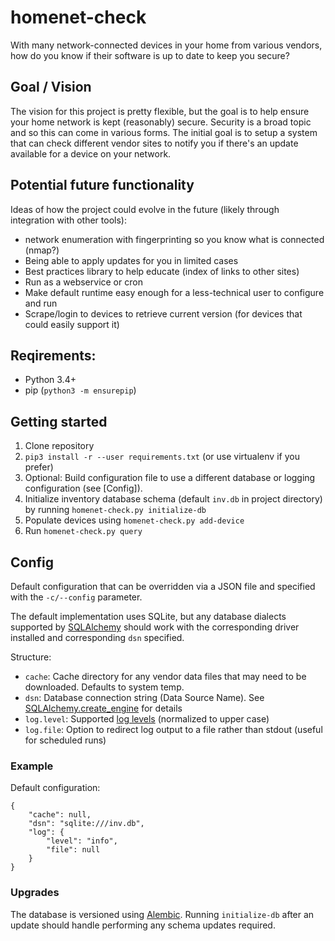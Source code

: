 # homenet-check
With many network-connected devices in your home from various vendors, how do you know if their software is up to date to keep you secure?

## Goal / Vision

The vision for this project is pretty flexible, but the goal is to help ensure your home network is kept (reasonably) secure. Security is a broad topic and so this can come in various forms. The initial goal is to setup a system that can check different vendor sites to notify you if there's an update available for a device on your network.

## Potential future functionality

Ideas of how the project could evolve in the future (likely through integration with other tools):
- network enumeration with fingerprinting so you know what is connected (nmap?)
- Being able to apply updates for you in limited cases
- Best practices library to help educate (index of links to other sites)
- Run as a webservice or cron
- Make default runtime easy enough for a less-technical user to configure and run
- Scrape/login to devices to retrieve current version (for devices that could easily support it)

## Reqirements:
- Python 3.4+
- pip (`python3 -m ensurepip`)

## Getting started
1. Clone repository
1. `pip3 install -r --user requirements.txt` (or use virtualenv if you prefer)
1. Optional: Build configuration file to use a different database or logging configuration (see [Config]).
1. Initialize inventory database schema (default `inv.db` in project directory) by running `homenet-check.py initialize-db`
1. Populate devices using `homenet-check.py add-device`
1. Run `homenet-check.py query`

## Config
Default configuration that can be overridden via a JSON file and specified with the `-c/--config` parameter.
 
The default implementation uses SQLite, but any database dialects supported by [SQLAlchemy](https://docs.sqlalchemy.org/en/13/dialects/index.html)
should work with the corresponding driver installed and corresponding `dsn` specified.

Structure:
- `cache`: Cache directory for any vendor data files that may need to be downloaded. Defaults to system temp.
- `dsn`: Database connection string (Data Source Name). See [SQLAlchemy.create_engine](https://docs.sqlalchemy.org/en/13/core/engines.html#sqlalchemy.create_engine) for details
- `log.level`: Supported [log levels](https://docs.python.org/3/library/logging.html?highlight=logging#logging-levels) (normalized to upper case)
- `log.file`: Option to redirect log output to a file rather than stdout (useful for scheduled runs)

### Example
Default configuration:
```
{
    "cache": null,
    "dsn": "sqlite:///inv.db",
    "log": {
        "level": "info",
        "file": null
    }
}
```

### Upgrades
The database is versioned using [Alembic](https://alembic.sqlalchemy.org/en/latest/).
Running `initialize-db` after an update should handle performing any schema updates required.
